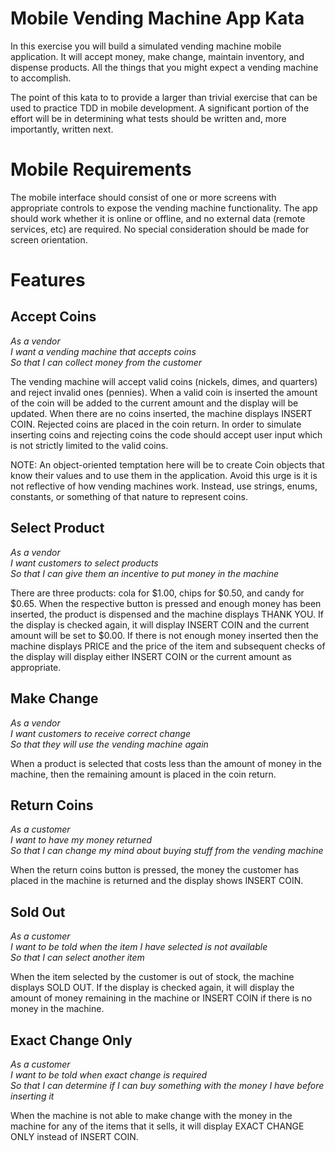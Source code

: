 Mobile Vending Machine App Kata
====================

In this exercise you will build a simulated vending machine mobile application.
It will accept money, make change, maintain inventory, and dispense products.
All the things that you might expect a vending machine to accomplish.

The point of this kata to to provide a larger than trivial exercise that can be
used to practice TDD in mobile development. A significant portion of the effort
will be in determining what tests should be written and, more importantly,
written next.

Mobile Requirements
===================
The mobile interface should consist of one or more screens with appropriate
controls to expose the vending machine functionality. The app should work
whether it is online or offline, and no external data (remote services, etc) are
required. No special consideration should be made for screen orientation.

Features
========

Accept Coins
------------

_As a vendor_  
_I want a vending machine that accepts coins_  
_So that I can collect money from the customer_  

The vending machine will accept valid coins (nickels, dimes, and quarters) and
reject invalid ones (pennies). When a valid coin is inserted the amount of the
coin will be added to the current amount and the display will be updated.
When there are no coins inserted, the machine displays INSERT COIN. Rejected
coins are placed in the coin return. In order to simulate inserting coins and
rejecting coins the code should accept user input which is not strictly limited
to the valid coins.

NOTE: An object-oriented temptation here will be to create Coin objects that
know their values and to use them in the application. Avoid this urge is it is
not reflective of how vending machines work. Instead, use strings, enums,
constants, or something of that nature to represent coins.

Select Product
--------------

_As a vendor_  
_I want customers to select products_  
_So that I can give them an incentive to put money in the machine_  

There are three products: cola for $1.00, chips for $0.50, and candy for $0.65.
When the respective button is pressed and enough money has been inserted, the
product is dispensed and the machine displays THANK YOU. If the display is
checked again, it will display INSERT COIN and the current amount will be set to
$0.00. If there is not enough money inserted then the machine displays PRICE and
the price of the item and subsequent checks of the display will display either
INSERT COIN or the current amount as appropriate.

Make Change
-----------

_As a vendor_  
_I want customers to receive correct change_  
_So that they will use the vending machine again_  

When a product is selected that costs less than the amount of money in the
machine, then the remaining amount is placed in the coin return.

Return Coins
------------

_As a customer_  
_I want to have my money returned_  
_So that I can change my mind about buying stuff from the vending machine_  

When the return coins button is pressed, the money the customer has placed in
the machine is returned and the display shows INSERT COIN.

Sold Out
--------

_As a customer_  
_I want to be told when the item I have selected is not available_  
_So that I can select another item_  

When the item selected by the customer is out of stock, the machine displays
SOLD OUT. If the display is checked again, it will display the amount of money
remaining in the machine or INSERT COIN if there is no money in the machine.

Exact Change Only
-----------------

_As a customer_  
_I want to be told when exact change is required_  
_So that I can determine if I can buy something with the money I have before
inserting it_  

When the machine is not able to make change with the money in the machine for
any of the items that it sells, it will display EXACT CHANGE ONLY instead of
INSERT COIN.
